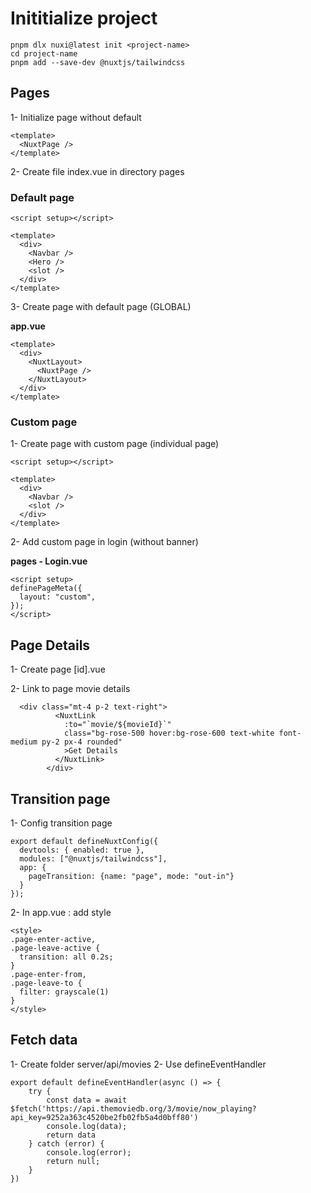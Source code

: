 # Inititialize project

```Js
pnpm dlx nuxi@latest init <project-name>
cd project-name
pnpm add --save-dev @nuxtjs/tailwindcss
```

## Pages

1- Initialize page without default

```Js
<template>
  <NuxtPage />
</template>
```

2- Create file index.vue in directory pages

### Default page

```Js
<script setup></script>

<template>
  <div>
    <Navbar />
    <Hero />
    <slot />
  </div>
</template>
```

3- Create page with default page (GLOBAL)

**app.vue**

```Js
<template>
  <div>
    <NuxtLayout>
      <NuxtPage />
    </NuxtLayout>
  </div>
</template>
```

### Custom page

1- Create page with custom page (individual page)

```Js
<script setup></script>

<template>
  <div>
    <Navbar />
    <slot />
  </div>
</template>
```

2- Add custom page in login (without banner)

**pages - Login.vue**

```Js
<script setup>
definePageMeta({
  layout: "custom",
});
</script>
```

## Page Details 

1- Create page [id].vue

2- Link to page movie details

```JS
  <div class="mt-4 p-2 text-right">
          <NuxtLink
            :to="`movie/${movieId}`"
            class="bg-rose-500 hover:bg-rose-600 text-white font-medium py-2 px-4 rounded"
            >Get Details
          </NuxtLink>
        </div>
```

## Transition page

1- Config transition page

```JS
export default defineNuxtConfig({
  devtools: { enabled: true },
  modules: ["@nuxtjs/tailwindcss"],
  app: {
    pageTransition: {name: "page", mode: "out-in"}
  }
});
```

2- In app.vue : add style

```JS
<style>
.page-enter-active,
.page-leave-active {
  transition: all 0.2s;
}
.page-enter-from,
.page-leave-to {
  filter: grayscale(1)
}
</style>
```

## Fetch data

1- Create folder server/api/movies
2- Use defineEventHandler

```JS
export default defineEventHandler(async () => {
    try {
        const data = await $fetch('https://api.themoviedb.org/3/movie/now_playing?api_key=9252a363c4520be2fb02fb5a4d0bff80')
        console.log(data);
        return data
    } catch (error) {
        console.log(error);
        return null;     
    }
}) 
```